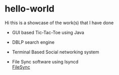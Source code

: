 # hello-world
Hi this is a showcase of the work(s) that I have done

* GUI based Tic-Tac-Toe using Java  

* DBLP search engine  

* Terminal Based Social networking system  

* File Sync software using lsyncd  
[FileSync](https://github.com/bigharshrag/FileSync)
